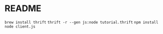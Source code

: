 README
======

`brew install thrift`
`thrift -r --gen js:node tutorial.thrift`
`npm install`
`node client.js`
